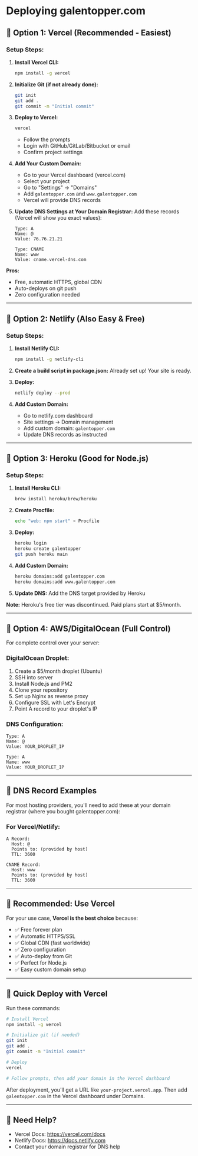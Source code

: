 # Deploying galentopper.com

## 🚀 Option 1: Vercel (Recommended - Easiest)

### Setup Steps:

1. **Install Vercel CLI:**
   ```bash
   npm install -g vercel
   ```

2. **Initialize Git (if not already done):**
   ```bash
   git init
   git add .
   git commit -m "Initial commit"
   ```

3. **Deploy to Vercel:**
   ```bash
   vercel
   ```
   - Follow the prompts
   - Login with GitHub/GitLab/Bitbucket or email
   - Confirm project settings

4. **Add Your Custom Domain:**
   - Go to your Vercel dashboard (vercel.com)
   - Select your project
   - Go to "Settings" → "Domains"
   - Add `galentopper.com` and `www.galentopper.com`
   - Vercel will provide DNS records

5. **Update DNS Settings at Your Domain Registrar:**
   Add these records (Vercel will show you exact values):
   ```
   Type: A
   Name: @
   Value: 76.76.21.21
   
   Type: CNAME
   Name: www
   Value: cname.vercel-dns.com
   ```

**Pros:** 
- Free, automatic HTTPS, global CDN
- Auto-deploys on git push
- Zero configuration needed

---

## 🚀 Option 2: Netlify (Also Easy & Free)

### Setup Steps:

1. **Install Netlify CLI:**
   ```bash
   npm install -g netlify-cli
   ```

2. **Create a build script in package.json:**
   Already set up! Your site is ready.

3. **Deploy:**
   ```bash
   netlify deploy --prod
   ```

4. **Add Custom Domain:**
   - Go to netlify.com dashboard
   - Site settings → Domain management
   - Add custom domain: `galentopper.com`
   - Update DNS records as instructed

---

## 🚀 Option 3: Heroku (Good for Node.js)

### Setup Steps:

1. **Install Heroku CLI:**
   ```bash
   brew install heroku/brew/heroku
   ```

2. **Create Procfile:**
   ```bash
   echo "web: npm start" > Procfile
   ```

3. **Deploy:**
   ```bash
   heroku login
   heroku create galentopper
   git push heroku main
   ```

4. **Add Custom Domain:**
   ```bash
   heroku domains:add galentopper.com
   heroku domains:add www.galentopper.com
   ```
   
5. **Update DNS:**
   Add the DNS target provided by Heroku

**Note:** Heroku's free tier was discontinued. Paid plans start at $5/month.

---

## 🚀 Option 4: AWS/DigitalOcean (Full Control)

For complete control over your server:

### DigitalOcean Droplet:
1. Create a $5/month droplet (Ubuntu)
2. SSH into server
3. Install Node.js and PM2
4. Clone your repository
5. Set up Nginx as reverse proxy
6. Configure SSL with Let's Encrypt
7. Point A record to your droplet's IP

### DNS Configuration:
```
Type: A
Name: @
Value: YOUR_DROPLET_IP

Type: A
Name: www
Value: YOUR_DROPLET_IP
```

---

## 📝 DNS Record Examples

For most hosting providers, you'll need to add these at your domain registrar (where you bought galentopper.com):

### For Vercel/Netlify:
```
A Record:
  Host: @
  Points to: (provided by host)
  TTL: 3600

CNAME Record:
  Host: www
  Points to: (provided by host)
  TTL: 3600
```

---

## 🎯 Recommended: Use Vercel

For your use case, **Vercel is the best choice** because:
- ✅ Free forever plan
- ✅ Automatic HTTPS/SSL
- ✅ Global CDN (fast worldwide)
- ✅ Zero configuration
- ✅ Auto-deploy from Git
- ✅ Perfect for Node.js
- ✅ Easy custom domain setup

---

## 🚀 Quick Deploy with Vercel

Run these commands:

```bash
# Install Vercel
npm install -g vercel

# Initialize git (if needed)
git init
git add .
git commit -m "Initial commit"

# Deploy
vercel

# Follow prompts, then add your domain in the Vercel dashboard
```

After deployment, you'll get a URL like `your-project.vercel.app`. Then add `galentopper.com` in the Vercel dashboard under Domains.

---

## 📧 Need Help?

- Vercel Docs: https://vercel.com/docs
- Netlify Docs: https://docs.netlify.com
- Contact your domain registrar for DNS help

